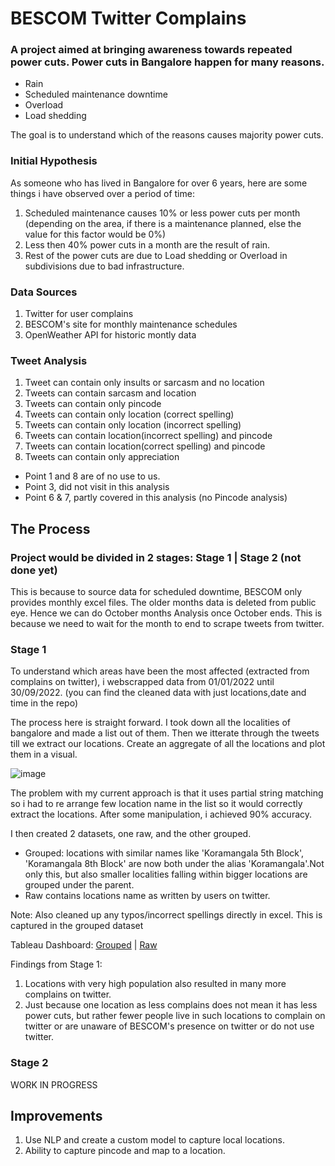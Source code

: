 # BESCOM Twitter Complains
### A project aimed at bringing awareness towards repeated power cuts. Power cuts in Bangalore happen for many reasons.
- Rain
- Scheduled maintenance downtime
- Overload
- Load shedding

The goal is to understand which of the reasons causes majority power cuts. 

### Initial Hypothesis

As someone who has lived in Bangalore for over 6 years, here are some things i have observed over a period of time: 

1. Scheduled maintenance causes 10% or less power cuts per month (depending on the area, if there is a maintenance planned, else the value for this factor would be 0%)
2. Less then 40% power cuts in a month are the result of rain.
3. Rest of the power cuts are due to Load shedding or Overload in subdivisions due to bad infrastructure. 

### Data Sources

1. Twitter for user complains
2. BESCOM's site for monthly maintenance schedules
3. OpenWeather API for historic montly data

### Tweet Analysis

1. Tweet can contain only insults or sarcasm and no location
2. Tweets can contain sarcasm and location
3. Tweets can contain only pincode
4. Tweets can contain only location (correct spelling)
5. Tweets can contain only location (incorrect spelling)
6. Tweets can contain location(incorrect spelling) and pincode
7. Tweets can contain location(correct spelling) and pincode
8. Tweets can contain only appreciation 

- Point 1 and 8 are of no use to us. 
- Point 3, did not visit in this analysis
- Point 6 & 7, partly covered in this analysis (no Pincode analysis)


## The Process
### Project would be divided in 2 stages: Stage 1 | Stage 2 (not done yet)
This is because to source data for scheduled downtime, BESCOM only provides monthly excel files. The older months data is deleted from public eye. Hence we can do October months Analysis once October ends. This is because we need to wait for the month to end to scrape tweets from twitter.

### Stage 1

To understand which areas have been the most affected (extracted from complains on twitter), i webscrapped data from 01/01/2022 until 30/09/2022. (you can find the cleaned data with just locations,date and time in the repo)

The process here is straight forward. I took down all the localities of bangalore and made a list out of them. Then we itterate through the tweets till we extract our locations. 
Create an aggregate of all the locations and plot them in a visual. 

![image](https://user-images.githubusercontent.com/6307592/197025070-6d4f8a1f-7cfc-4c0f-b1a9-1235efe7782a.png)

The problem with my current approach is that it uses partial string matching so i had to re arrange few location name in the list so it would correctly extract the locations. After some manipulation, i achieved 90% accuracy.

I then created 2 datasets, one raw, and the other grouped. 
- Grouped: locations with similar names like 'Koramangala 5th Block', 'Koramangala 8th Block' are now both under the alias 'Koramangala'.Not only this, but also smaller localities falling within bigger locations are grouped under the parent.
- Raw contains locations name as written by users on twitter. 

Note: Also cleaned up any typos/incorrect spellings directly in excel. This is captured in the grouped dataset

Tableau Dashboard: [Grouped](https://public.tableau.com/views/NammaBESCOMComplainsOverviewGrouped/Dashboard1?:language=en-US&:display_count=n&:origin=viz_share_link) | [Raw](https://public.tableau.com/views/NammaBESCOMComplainsOverviewRaw/Dashboard1?:language=en-US&:display_count=n&:origin=viz_share_link)

Findings from Stage 1:

1. Locations with very high population also resulted in many more complains on twitter.
2. Just because one location as less complains does not mean it has less power cuts, but rather fewer people live in such locations to complain on twitter or are unaware of BESCOM's presence on twitter or do not use twitter.


### Stage 2

WORK IN PROGRESS


## Improvements
1. Use NLP and create a custom model to capture local locations.
2. Ability to capture pincode and map to a location.
